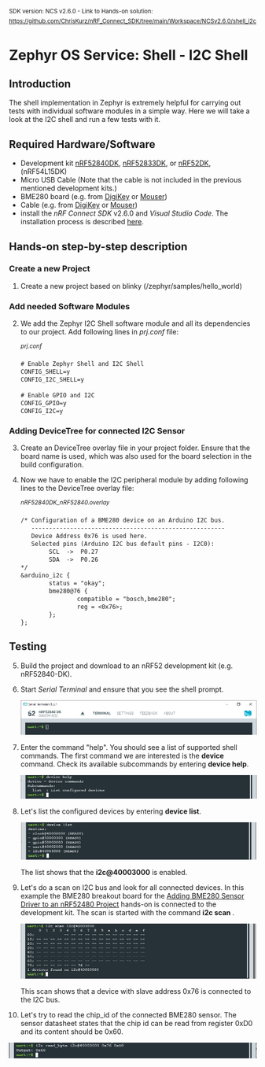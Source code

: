 <sup>SDK version: NCS v2.6.0  -  Link to Hands-on solution: https://github.com/ChrisKurz/nRF_Connect_SDK/tree/main/Workspace/NCSv2.6.0/shell_i2c</sup>

# Zephyr OS Service: Shell - I2C Shell

## Introduction

The shell implementation in Zephyr is extremely helpful for carrying out tests with individual software modules in a simple way. Here we will take a look at the I2C shell and run a few tests with it. 

## Required Hardware/Software
- Development kit [nRF52840DK](https://www.nordicsemi.com/Products/Development-hardware/nRF52840-DK), [nRF52833DK](https://www.nordicsemi.com/Products/Development-hardware/nRF52833-DK), or [nRF52DK](https://www.nordicsemi.com/Products/Development-hardware/nrf52-dk), (nRF54L15DK)
- Micro USB Cable (Note that the cable is not included in the previous mentioned development kits.)
- BME280 board (e.g. from [DigiKey](https://www.digikey.de/de/products/detail/pimoroni-ltd/PIM472/10329004?utm_adgroup=&utm_source=google&utm_medium=cpc&utm_campaign=PMax:%20Smart%20Shopping_Product_Zombie%20SKUs&utm_term=&productid=10329004&utm_content=&utm_id=go_cmp-18521752285_adg-_ad-__dev-c_ext-_prd-10329004_sig-CjwKCAiA1MCrBhAoEiwAC2d64UWWHbkjNYi9l8UAy99278xOGrYvVKB7msImOtXb-atsvhYavEF5iRoCC3MQAvD_BwE&gad_source=4&gclid=CjwKCAiA1MCrBhAoEiwAC2d64UWWHbkjNYi9l8UAy99278xOGrYvVKB7msImOtXb-atsvhYavEF5iRoCC3MQAvD_BwE) or [Mouser](https://www.mouser.de/ProductDetail/Pimoroni/PIM472?qs=P1JMDcb91o7p2TYl00AP7g%3D%3D&mgh=1&vip=1&gad_source=1&gclid=CjwKCAiA1MCrBhAoEiwAC2d64cqZCSacTMr-zg7ERu2WAsZ_KyYkPN1RFyjCxMJVKIW8GwCHrWX-vxoCImUQAvD_BwE))
- Cable (e.g. from [DigiKey](https://www.digikey.de/de/products/detail/sparkfun-electronics/PRT-09140/5993845) or [Mouser](https://www.mouser.de/ProductDetail/SparkFun/PRT-09140?qs=WyAARYrbSnadDqOX3IDrug%3D%3D))
- install the _nRF Connect SDK_ v2.6.0 and _Visual Studio Code_. The installation process is described [here](https://academy.nordicsemi.com/courses/nrf-connect-sdk-fundamentals/lessons/lesson-1-nrf-connect-sdk-introduction/topic/exercise-1-1/).

## Hands-on step-by-step description 

### Create a new Project

1) Create a new project based on blinky (/zephyr/samples/hello_world)


### Add needed Software Modules

2) We add the Zephyr I2C Shell software module and all its dependencies to our project. Add following lines in _prj.conf_ file:

	<sup>_prj.conf_</sup>

       # Enable Zephyr Shell and I2C Shell
       CONFIG_SHELL=y
       CONFIG_I2C_SHELL=y

       # Enable GPIO and I2C
       CONFIG_GPIO=y
       CONFIG_I2C=y


### Adding DeviceTree for connected I2C Sensor

3) Create an DeviceTree overlay file in your project folder. Ensure that the board name is used, which was also used for the board selection in the build configuration. 

4) Now we have to enable the I2C peripheral module by adding following lines to the DeviceTree overlay file:
  
    <sup>_nRF52840DK_nRF52840.overlay_</sup>
    
       /* Configuration of a BME280 device on an Arduino I2C bus.
          -------------------------------------------------------
          Device Address 0x76 is used here. 
          Selected pins (Arduino I2C bus default pins - I2C0):
               SCL  ->  P0.27
               SDA  ->  P0.26
       */    
       &arduino_i2c {
               status = "okay";
               bme280@76 {
                       compatible = "bosch,bme280";
                       reg = <0x76>;
               };
       };


## Testing

5) Build the project and download to an nRF52 development kit (e.g. nRF52840-DK).

6) Start _Serial Terminal_ and ensure that you see the shell prompt. 
   
   ![image](images/shell_i2c_terminal_prompt.jpg)

7) Enter the command "help". You should see a list of supported shell commands. The first command we are interested is the __device__ command. Check its available subcommands by entering __device help__.

   ![image](images/shell_i2c_terminal_device_help.jpg)
   
8) Let's list the configured devices by entering __device list__.

   ![image](images/shell_i2c_terminal_device_list.jpg)

   The list shows that the __i2c@40003000__ is enabled.

9) Let's do a scan on I2C bus and look for all connected devices. In this example the BME280 breakout board for the [Adding BME280 Sensor Driver to an nRF52480 Project](https://github.com/ChrisKurz/nRF_Connect_SDK/blob/main/doc/NCSv2.5.2_ZDD_Sensors_BME280_nRF52840.md) hands-on is connected to the development kit. The scan is started with the command __i2c scan <device name>__.

   ![image](images/shell_i2c_terminal_i2cscan.jpg)

   This scan shows that a device with slave address 0x76 is connected to the I2C bus.

10) Let's try to read the chip_id of the connected BME280 sensor. The sensor datasheet states that the chip id can be read from register 0xD0 and its content should be 0x60.

   ![image](images/shell_i2c_terminal_readid.jpg)









